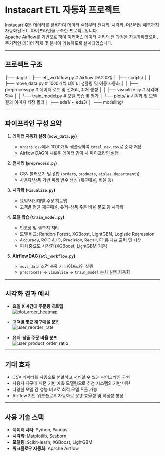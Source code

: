 # Instacart ETL 자동화 프로젝트

Instacart 주문 데이터를 활용하여 데이터 수집부터 전처리, 시각화, 머신러닝 예측까지 자동화된 ETL 파이프라인을 구축한 프로젝트입니다.  
Apache Airflow를 기반으로 하여 이커머스 데이터 처리의 전 과정을 자동화하였으며, 주기적인 데이터 적재 및 분석이 가능하도록 설계되었습니다.

---

## 프로젝트 구조
├── dags/
│ ├── etl_workflow.py # Airflow DAG 파일
│ ├── scripts/
│ │ ├── move_data.py # 1000개씩 데이터 샘플링 및 이동 자동화
│ │ ├── preprocess.py # 데이터 로드 및 전처리, 피처 생성
│ │ ├── visualize.py # 시각화 함수
│ │ └── train_model.py # 모델 학습 및 평가
│ └── plots/ # 시각화 및 모델 결과 이미지 저장 폴더
│ ├── eda1/ ~ eda3/
│ └── modeling/

---

## 파이프라인 구성 요약

1. **데이터 자동화 설정 (`move_data.py`)**  
   - `orders.csv`에서 1000개씩 샘플링하여 `total_new.csv`로 순차 저장  
   - Airflow DAG이 새로운 데이터 감지 시 파이프라인 실행

2. **전처리 (`preprocess.py`)**  
   - CSV 불러오기 및 결합 (`orders`, `products`, `aisles`, `departments`)  
   - 사용자/상품 기반 파생 변수 생성 (재구매율, 비율 등)

3. **시각화 (`visualize.py`)**  
   - 요일/시간대별 주문 히트맵  
   - 고객별 평균 재구매율, 유저-상품 주문 비율 분포 등 시각화

4. **모델 학습 (`train_model.py`)**  
   - 인코딩 및 결측치 처리  
   - 모델 비교: Random Forest, XGBoost, LightGBM, Logistic Regression  
   - Accuracy, ROC AUC, Precision, Recall, F1 등 지표 출력 및 저장  
   - 피처 중요도 시각화 (XGBoost, LightGBM 기준)

5. **Airflow DAG (`etl_workflow.py`)**  
   - `move_data` 조건 충족 시 파이프라인 실행  
   - `preprocess` → `visualize` → `train_model` 순차 실행 자동화

---

## 시각화 결과 예시
- **요일 X 시간대 주문량 히트맵**  
  ![plot_order_heatmap](plots/order_heatmap.png)

- **고객별 평균 재구매율 분포**  
  ![user_reorder_rate](plots/user_reorder_rate.png)

- **유저-상품 주문 비율 분포**  
  ![user_product_order_ratio](plots/user_product_order_ratio.png)

---

## 기대 효과

- CSV 데이터를 자동으로 분할하고 처리할 수 있는 파이프라인 구현  
- 사용자 재구매 패턴 기반 예측 모델링으로 추천 시스템의 기반 마련  
- 다양한 모델 간 성능 비교로 최적 모델 도출 가능  
- Airflow 기반 워크플로우 자동화로 운영 효율성 및 확장성 향상
---

## 사용 기술 스택
- **데이터 처리**: Python, Pandas  
- **시각화**: Matplotlib, Seaborn  
- **모델링**: Scikit-learn, XGBoost, LightGBM  
- **워크플로우 자동화**: Apache Airflow  
